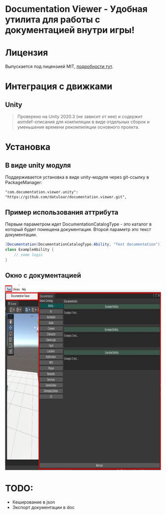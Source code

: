 # Documentation Viewer - Удобная утилита для работы с документацией внутри игры!

# Лицензия
Выпускается под лицензией MIT, [подробности тут](./LICENSE).

# Интеграция с движками

## Unity
> Проверено на Unity 2020.3 (не зависит от нее) и содержит asmdef-описания для компиляции в виде отдельных сборок и уменьшения времени рекомпиляции основного проекта.

# Установка

## В виде unity модуля
Поддерживается установка в виде unity-модуля через git-ссылку в PackageManager:
```
"com.documentation.viewer.unity": "https://github.com/datuloar/documentation.viewer.git",
```

## Пример использования аттрибута
Первым параметром идет DocumentationCatalogType - это каталог в который будет помещена документация.
Второй параметр это текст документации.

```c#
[Documentation(DocumentationCatalogType.Ability, "Text documentation")]
class ExampleAbility {
    // some logic
}
```
## Окно с документацией
<p align="center">
    <img src="GitResources~/ToolsDocumentationViewer.jpg" width="1000" height="600" alt="Documentation window tutorial">
</p>

# TODO:
* Кеширование в json
* Экспорт документации в doc